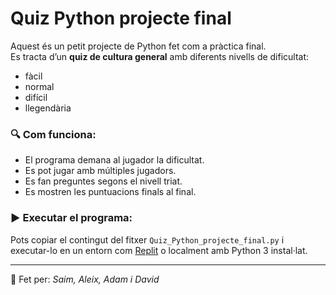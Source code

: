 # Quiz Python projecte final

Aquest és un petit projecte de Python fet com a pràctica final.  
Es tracta d’un **quiz de cultura general** amb diferents nivells de dificultat:  
* fàcil  
* normal  
* difícil  
* llegendària  

### 🔍 Com funciona:
- El programa demana al jugador la dificultat.
- Es pot jugar amb múltiples jugadors.
- Es fan preguntes segons el nivell triat.
- Es mostren les puntuacions finals al final.

### ▶️ Executar el programa:
Pots copiar el contingut del fitxer `Quiz_Python_projecte_final.py` i executar-lo en un entorn com [Replit](https://replit.com) o localment amb Python 3 instal·lat.

---

🎯 Fet per: *Saim, Aleix, Adam i David*

